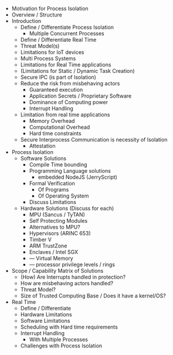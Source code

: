 * Motivation for Process Isolation
* Overview / Structure
* Introduction
    * Define / Differentiate Process Isolation
        * Multiple Concurrent Processes
    * Define / Differentiate Real Time
    * Threat Model(s)
    * Limitations for IoT devices
    * Multi Process Systems
    * Limitations for Real Time applications
    * (Limitations for Static / Dynamic Task Creation)
    * Secure IPC (is part of Isolation)
    * Reduce the risk from misbehaving actors
        * Guaranteed execution
        * Application Secrets / Proprietary Software
        * Dominance of Computing power
        * Interrupt Handling
    * Limitation from real time applications
        * Memory Overhead
        * Computational Overhead
        * Hard time constraints
    * Secure Interprocess Communication is necessity of Isolation
        * Attestation
* Process Isolation
    * Software Solutions
        * Compile Time bounding
        * Programming Language solutions
            * embedded NodeJS (JerryScript)
        *  Formal Verification
            * Of Programs
            * Of Operating System
        * Discuss Limitations
    * Hardware Solutions (Discuss for each)
        * MPU (Sancus / TyTAN)
        * Self Protecting Modules
        * Alternatives to MPU?
        * Hypervisors (ARINC 653)
        * Timber V
        * ARM TrustZone
        * Enclaves / Intel SGX
        * —  Virtual Memory
        * —  processor privilege levels / rings
* Scope / Capability Matrix of Solutions
    * (How) Are Interrupts handled in protection?
    * How are misbehaving actors handled?
    * Threat Model?
    * Size of Trusted Computing Base / Does it have a kernel/OS?
* Real Time
    * Define / Differentiate
    * Hardware Limitations
    * Software Limitations
    * Scheduling with Hard time requirements
    * Interrupt Handling
        * With Multiple Processes
    * Challenges with Process Isolation
